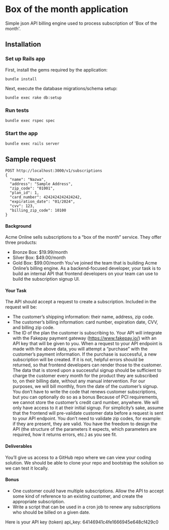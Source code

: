 # Box of the month application

Simple json API billing engine used to process subscription of 'Box of the month'.

## Installation

### Set up Rails app

First, install the gems required by the application:

    bundle install

Next, execute the database migrations/schema setup:

    bundle exec rake db:setup

### Run tests

    bundle exec rspec spec

### Start the app

    bundle exec rails server

## Sample request

    POST http://localhost:3000/v1/subscriptions
    {
      "name": "Nazwa",
      "address": "Sample Address",
      "zip_code": "01001",
      "plan_id": 1,
      "card_number": 4242424242424242,
      "expiration_date": "01/2024",
      "cvv": 123,
      "billing_zip_code": 10100
    }


#### Background
Acme Online sells subscriptions to a “box of the month” service. They offer three products:
* Bronze Box: $19.99/month
* Silver Box: $49.00/month
* Gold Box: $99.00/month
You’ve joined the team that is building Acme Online’s billing engine. As a backend-focused developer, your task is to build an internal API that frontend developers on your team can use to build the subscription signup UI.
#### Your Task
The API should accept a request to create a subscription. Included in the request will be:
* The customer’s shipping information: their name, address, zip code.
* The customer’s billing information: card number, expiration date, CVV, and billing zip code.
* The ID of the plan the customer is subscribing to.
Your API will integrate with the Fakepay payment gateway (https://www.fakepay.io/) with an API key that will be given to you.
When a request to your API endpoint is made with the above data, you will attempt a “purchase” with the customer’s payment information. If the purchase is successful, a new subscription will be created. If it is not, helpful errors should be returned, so that frontend developers can render those to the customer.
The data that is stored upon a successful signup should be sufficient to charge the customer every month for the product they are subscribed to, on their billing date, without any manual intervention. For our purposes, we will bill monthly, from the date of the customer’s signup. You don’t have to write the code that renews customer subscriptions, but you can optionally do so as a bonus
Because of PCI requirements, we cannot store the customer’s credit card number, anywhere. We will only have access to it at their initial signup.
For simplicity’s sake, assume that the frontend will pre-validate customer data before a request is sent to your API endpoint. You don’t need to validate zip codes, for example: if they are present, they are valid.
You have the freedom to design the API (the structure of the parameters it expects, which parameters are required, how it returns errors, etc.) as you see fit.
#### Deliverables
You’ll give us access to a GitHub repo where we can view your coding solution. We should be able to clone your repo and bootstrap the solution so we can test it locally.
#### Bonus
* One customer could have multiple subscriptions. Allow the API to accept some kind of reference to an existing customer, and create the appropriate subscription.
* Write a script that can be used in a cron job to renew any subscriptions who should be billed on a given date.

Here is your API key (token)
api_key: 64146941c4fe1666945e648cf429c0
